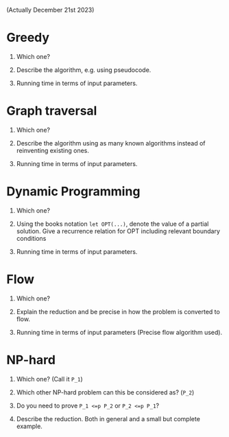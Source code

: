 (Actually December 21st 2023)

# Greedy

1) Which one?  


2) Describe the algorithm, e.g. using pseudocode.  


3) Running time in terms of input parameters.  


# Graph traversal

1) Which one?  


2) Describe the algorithm using as many known algorithms instead of reinventing existing ones.  


3) Running time in terms of input parameters.  


# Dynamic Programming

1) Which one?  


2) Using the books notation `let OPT(...)`, denote the value of a partial solution. Give a recurrence relation for OPT including relevant boundary conditions  


3) Running time in terms of input parameters.  


# Flow

1) Which one?  


2) Explain the reduction and be precise in how the problem is converted to flow.  


3) Running time in terms of input parameters (Precise flow algorithm used).  


# NP-hard

1) Which one? (Call it `P_1`)  


2) Which other NP-hard problem can this be considered as? (`P_2`)  


3) Do you need to prove `P_1 <=p P_2` or `P_2 <=p P_1`?  


4) Describe the reduction. Both in general and a small but complete example.  

